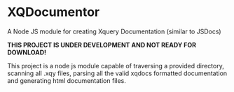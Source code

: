 # XQDocumentor
A Node JS module for creating Xquery Documentation (similar to JSDocs)

<c>**THIS PROJECT IS UNDER DEVELOPMENT AND NOT READY FOR DOWNLOAD!**</c>

This project is a node js module capable of traversing a provided directory, scanning all .xqy files, parsing all the valid xqdocs formatted documentation and generating html documentation files. 
